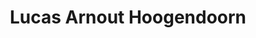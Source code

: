 ---
title: 'Lucas Arnout Hoogendoorn'
description: 'Lucas Arnout Hoogendoorn'
profession: Schrijver
pseudonym: false
image: ee1836c4-d150-4b6a-af73-5186974a8999.webp
---